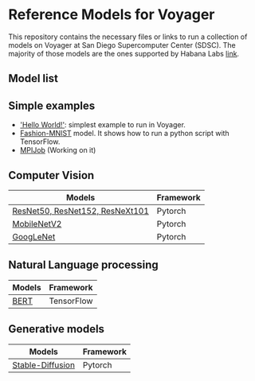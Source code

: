 # Reference Models for Voyager
This repository contains the necessary files or links to run a collection of models on Voyager at San Diego Supercomputer Center (SDSC). The majority of those models are the ones supported by Habana Labs [link](https://github.com/HabanaAI/Model-References).

## Model list

## Simple examples
- ['Hello World!'](helloworld): simplest example to run in Voyager.
- [Fashion-MNIST](TensorFlow/examples/Fashion-MNIST) model. It shows how to run a python script with TensorFlow.
- [MPIJob](TensorFlow/examples/MPIJob) (Working on it) 

## Computer Vision
| Models                                                                                | Framework  |
| ------------------------------------------------------------------------------------- | ---------- |
| [ResNet50, ResNet152, ResNeXt101](PyTorch/computer_vision/classification/torchvision) | Pytorch    |
| [MobileNetV2](PyTorch/computer_vision/classification/torchvision)                     | Pytorch    |
| [GoogLeNet](PyTorch/computer_vision/classification/torchvision)                       | Pytorch    |


## Natural Language processing
| Models                      | Framework  |
| --------------------------- | ---------- |
| [BERT](TensorFlow/nlp/bert) | TensorFlow |

## Generative models
| Models                                                         | Framework  |
| -------------------------------------------------------------- | ---------- |
| [Stable-Diffusion](PyTorch/generative_models/stable-diffusion) | Pytorch    |
